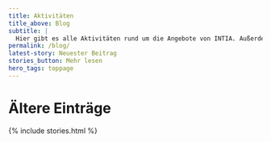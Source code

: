 ```yaml
---
title: Aktivitäten
title_above: Blog
subtitle: |
  Hier gibt es alle Aktivitäten rund um die Angebote von INTIA. Außerdem sammeln wir hier, was andere über uns schreiben.
permalink: /blog/
latest-story: Neuester Beitrag
stories_button: Mehr lesen
hero_tags: toppage
---
```


# Ältere Einträge

{% include stories.html %}
